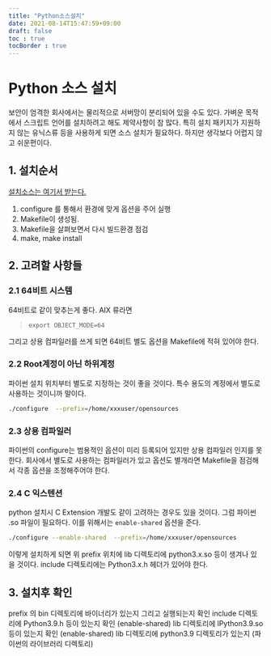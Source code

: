 ```yaml
---
title: "Python소스설치"
date: 2021-08-14T15:47:59+09:00
draft: false
toc : true
tocBorder : true
---
```


# Python 소스 설치

보안이 엄격한 회사에서는 물리적으로 서버망이 분리되어 있을 수도 있다.
가벼운 목적에서 스크립트 언어를 설치하려고 해도 제약사항이 참 많다.
특히 설치 패키지가 지원하지 않는 유닉스류 등을 사용하게 되면
소스 설치가 필요하다. 하지만 생각보다 어렵지 않고 쉬운편이다.


## 1. 설치순서

[설치소스는 여기서 받는다.](https://www.python.org/downloads/source/)

1. configure 를 통해서 환경에 맞게 옵션을 주어 실행
2. Makefile이 생성됨. 
3. Makefile을 살펴보면서 다시 빌드환경 점검
4. make, make install 


## 2. 고려할 사항들

### 2.1 64비트 시스템

64비트로 같이 맞추는게 좋다. AIX 류라면

> ``` export OBJECT_MODE=64 ```  

그리고 상용 컴파일러를 쓰게 되면 64비트 별도 옵션을 Makefile에 
적혀 있어야 한다.



### 2.2 Root계정이 아닌 하위계정

파이썬 설치 위치부터 별도로 지정하는 것이 좋을 것이다.
특수 용도의 계정에서 별도로 사용하는 것이니까 말이다.

```sh
./configure  --prefix=/home/xxxuser/opensources
```


### 2.3 상용 컴파일러

파이썬의 configure는 범용적인 옵션이 미리 등록되어 있지만
상용 컴파일러 인지를 못한다. 
회사에서 별도로 사용하는 컴파일러가 있고 옵션도 별개라면
Makefile을 점검해서 각종 옵션을 조정해주어야 한다.


### 2.4 C 익스텐션 

python 설치시 C Extension 개발도 같이 고려하는 경우도 있을 것이다.
그럼 파이썬 .so 파일이 필요하다. 이를 위해서는 
```enable-shared``` 옵션을 준다.

```sh
./configure --enable-shared  --prefix=/home/xxxuser/opensources
```
이렇게 설치하게 되면
위 prefix 위치에 lib 디렉토리에 python3.x.so  등이 생겨나 있을 것이다.
include 디렉토리에는 Python3.x.h 헤더가 있어야 한다.


## 3. 설치후 확인

prefix 의 bin 디렉토리에 바이너리가 있는지 그리고 실행되는지 확인
include 디렉토리에 Python3.9.h 등이 있는지 확인 (enable-shared)
lib 디렉토리에 lPython3.9.so 등이 있는지 확인 (enable-shared)
lib 디렉토리에 python3.9 디렉토리가 있는지 (파이썬의 라이브러리 디렉토리)


